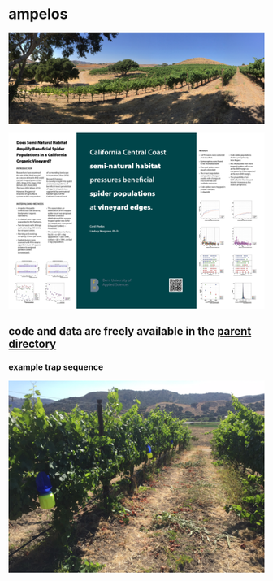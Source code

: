 ampelos
================

![landscape](../photos/landscapeOak.JPG)



![landscape](./posters/posterWeb.jpg)


code and data are freely available in the [parent directory](https://github.com/cordphelps/ampelos)
----------------------------------------------------------------------------------------------------------------





### example trap sequence

![landscape](../photos/trapSequence.JPG)

